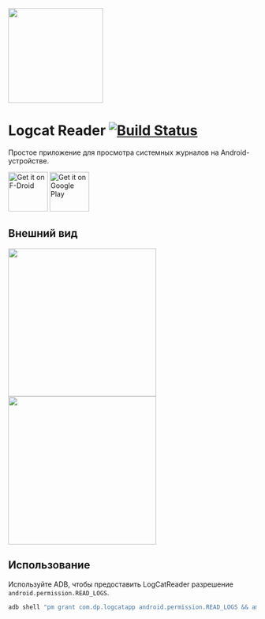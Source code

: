 <img src="/app/playstore_images/launcher_icon.png" width="192px" />

# Logcat Reader [![Build Status](https://travis-ci.org/darshanparajuli/LogcatReader.svg?branch=master)](https://travis-ci.org/darshanparajuli/LogcatReader)

Простое приложение для просмотра системных журналов на Android-устройстве.

<a href="https://f-droid.org/packages/com.dp.logcatapp/" target="_blank">
<img src="https://f-droid.org/badge/get-it-on.png" alt="Get it on F-Droid" height="80"/></a>
<a href='https://play.google.com/store/apps/details?id=com.dp.logcatapp'><img alt='Get it on Google Play' src='https://play.google.com/intl/en_us/badges/images/generic/en_badge_web_generic.png' height="80"/></a>

## Внешний вид
<img src="/app/playstore_images/screenshots/screenshot-1.png" width="300px" /> <img src="/app/playstore_images/screenshots/screenshot-2.png" width="300px" />

## Использование

Используйте ADB, чтобы предоставить LogCatReader разрешение `android.permission.READ_LOGS`.

```sh
adb shell "pm grant com.dp.logcatapp android.permission.READ_LOGS && am force-stop com.dp.logcatapp"
```

